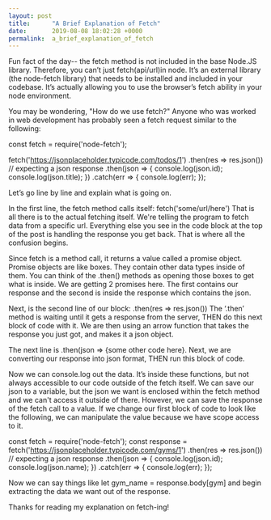 ```yaml
---
layout: post
title:      "A Brief Explanation of Fetch"
date:       2019-08-08 18:02:28 +0000
permalink:  a_brief_explanation_of_fetch
---
```



Fun fact of the day-- the fetch method is not included in the base Node.JS library. Therefore, you can’t just fetch(api/url)in node. It’s an external library (the node-fetch library) that needs to be installed and included in your codebase. It’s actually allowing you to use the browser’s fetch ability in your node environment.

You may be wondering, "How do we use fetch?" Anyone who was worked in web development has probably seen a fetch request similar to the following:

const fetch = require('node-fetch');

fetch('https://jsonplaceholder.typicode.com/todos/1')
    .then(res => res.json()) // expecting a json response
    .then(json => {
        console.log(json.id);
        console.log(json.title);
    })
    .catch(err => {
        console.log(err);
    });

Let’s go line by line and explain what is going on.

In the first line, the fetch method calls itself: fetch('some/url/here') That is all there is to the actual fetching itself. We're telling the program to fetch data from a specific url. Everything else you see in the code block at the top of the post is handling the response you get back. That is where all the confusion begins.

Since fetch is a method call, it returns a value called a promise object. Promise objects are like boxes. They contain other data types inside of them. You can think of the .then() methods as opening those boxes to get what is inside. We are getting 2 promises here. The first contains our response and the second is inside the response which contains the json.

Next, is the second line of our block: .then(res => res.json()) The ‘.then’ method is waiting until it gets a response from the server, THEN do this next block of code with it. We are then using an arrow function that takes the response you just got, and makes it a json object.

The next line is .then(json => {some other code here}. Next, we are converting our response into json format, THEN run this block of code. 

Now we can console.log out the data.  It’s inside these functions, but not always accessible to our code outside of the fetch itself. We can save our json to a variable, but the json we want is enclosed within the fetch method and we can't access it outside of there.  However, we can save the response of the fetch call to a value. If we change our first block of code to look like the following, we can manipulate the value because we have scope access to it.

const fetch = require('node-fetch'); const response = fetch('https://jsonplaceholder.typicode.com/gyms/1') .then(res => res.json()) // expecting a json response .then(json => { console.log(json.id); console.log(json.name); }) .catch(err => { console.log(err); });

Now we can say things like let gym_name = response.body[gym] and begin extracting the data we want out of the response.

Thanks for reading my explanation on fetch-ing!

